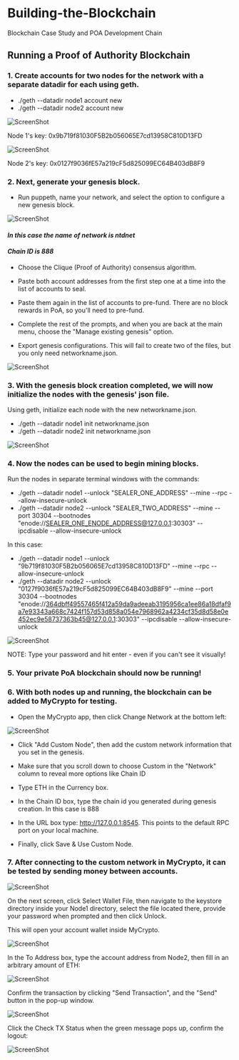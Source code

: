 # Building-the-Blockchain
Blockchain Case Study and POA Development Chain

## Running a Proof of Authority Blockchain


### 1. Create accounts for two nodes for the network with a separate datadir for each using geth.

* ./geth --datadir node1 account new
* ./geth --datadir node2 account new

![ScreenShot](Screenshots/node1.PNG)


Node 1's key: 0x9b719f81030F5B2b056065E7cd13958C810D13FD

![ScreenShot](Screenshots/node2.PNG)

Node 2's key: 0x0127f9036fE57a219cF5d825099EC64B403dB8F9

### 2. Next, generate your genesis block.

* Run puppeth, name your network, and select the option to configure a new genesis block.


![ScreenShot](Screenshots/genesis.PNG)


#### *In this case the name of network is **ntdnet***
#### *Chain ID is **888***

* Choose the Clique (Proof of Authority) consensus algorithm.


* Paste both account addresses from the first step one at a time into the list of accounts to seal.


* Paste them again in the list of accounts to pre-fund. There are no block rewards in PoA, so you'll need to pre-fund.


* Complete the rest of the prompts, and when you are back at the main menu, choose the "Manage existing genesis" option.


* Export genesis configurations. This will fail to create two of the files, but you only need networkname.json.

![ScreenShot](Screenshots/genesis2.PNG)


### 3. With the genesis block creation completed, we will now initialize the nodes with the genesis' json file.

Using geth, initialize each node with the new networkname.json.

* ./geth --datadir node1 init networkname.json
* ./geth --datadir node2 init networkname.json

![ScreenShot](Screenshots/node12init.PNG)


### 4. Now the nodes can be used to begin mining blocks.
Run the nodes in separate terminal windows with the commands:

* ./geth --datadir node1 --unlock "SEALER_ONE_ADDRESS" --mine --rpc --allow-insecure-unlock
* ./geth --datadir node2 --unlock "SEALER_TWO_ADDRESS" --mine --port 30304 --bootnodes "enode://SEALER_ONE_ENODE_ADDRESS@127.0.0.1:30303" --ipcdisable --allow-insecure-unlock

In this case:
* ./geth --datadir node1 --unlock "9b719f81030F5B2b056065E7cd13958C810D13FD" --mine --rpc --allow-insecure-unlock
* ./geth --datadir node2 --unlock "0127f9036fE57a219cF5d825099EC64B403dB8F9" --mine --port 30304 --bootnodes "enode://364dbff49557465f412a59da9adeeab3195956ca1ee86a18dfaf9a7e93343a668c7424f157d53d858a054e7968962a4234cf35d8d58e0e452ec9e58737363b45@127.0.0.1:30303" --ipcdisable --allow-insecure-unlock

![ScreenShot](Screenshots/node1.enode.PNG)


NOTE: Type your password and hit enter - even if you can't see it visually!

### 5. Your private PoA blockchain should now be running!

### 6. With both nodes up and running, the blockchain can be added to MyCrypto for testing.

* Open the MyCrypto app, then click Change Network at the bottom left:

![ScreenShot](Screenshots/mycrypto1.PNG)


* Click "Add Custom Node", then add the custom network information that you set in the genesis.

* Make sure that you scroll down to choose Custom in the "Network" column to reveal more options like Chain ID

* Type ETH in the Currency box.

* In the Chain ID box, type the chain id you generated during genesis creation. In this case is 888


* In the URL box type: http://127.0.0.1:8545.  This points to the default RPC port on your local machine.

* Finally, click Save & Use Custom Node.

### 7. After connecting to the custom network in MyCrypto, it can be tested by sending money between accounts.

![ScreenShot](Screenshots/mycrypto2.PNG)


On the next screen, click Select Wallet File, then navigate to the keystore directory inside your Node1 directory, select the file located there, provide your password when prompted and then click Unlock.


This will open your account wallet inside MyCrypto.


![ScreenShot](Screenshots/mycrypto3.PNG)


In the To Address box, type the account address from Node2, then fill in an arbitrary amount of ETH:


![ScreenShot](Screenshots/mycrypto4.PNG)

Confirm the transaction by clicking "Send Transaction", and the "Send" button in the pop-up window.


![ScreenShot](Screenshots/mycrypto5.PNG)

Click the Check TX Status when the green message pops up, confirm the logout:


![ScreenShot](Screenshots/mycrypto6.PNG)


















